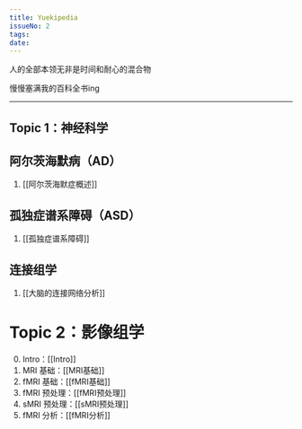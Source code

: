 ```yaml
---
title: Yuekipedia
issueNo: 2
tags: 
date:
---
```

<div class="article-header">

人的全部本领无非是时间和耐心的混合物

慢慢塞满我的百科全书ing

</div>

*** 
## Topic 1：神经科学

## 阿尔茨海默病（AD）

1. [[阿尔茨海默症概述]]

## 孤独症谱系障碍（ASD）

1. [[孤独症谱系障碍]]

## 连接组学

1. [[大脑的连接网络分析]]

# Topic 2：影像组学

0. Intro：[[Intro]]
1. MRI 基础：[[MRI基础]]
2. fMRI 基础：[[fMRI基础]]
3. fMRI 预处理：[[fMRI预处理]]
4. sMRI 预处理：[[sMRI预处理]]
5. fMRI 分析：[[fMRI分析]]

